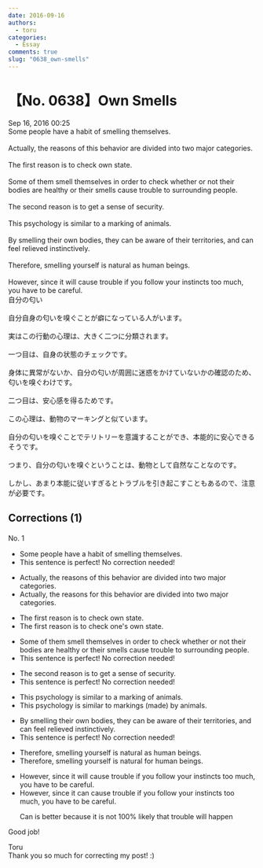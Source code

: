 ```yaml
---
date: 2016-09-16
authors:
  - toru
categories:
  - Essay
comments: true
slug: "0638_own-smells"
---
```


# 【No. 0638】Own Smells
<div class="date">Sep 16, 2016 00:25</div>
<div id="post"><div id="body_show_ori">
Some people have a habit of smelling themselves.<br/><br/>Actually, the reasons of this behavior are divided into two major categories.<br/><br/>The first reason is to check own state.<br/><br/>Some of them smell themselves in order to check whether or not their bodies are healthy or their smells cause trouble to surrounding people.<br/><br/>The second reason is to get a sense of security.<br/><br/>This psychology is similar to a marking of animals.<br/><br/>By smelling their own bodies, they can be aware of their territories, and can feel relieved instinctively.<br/><br/>Therefore, smelling yourself is natural as human beings.<br/><br/>However, since it will cause trouble if you follow your instincts too much, you have to be careful.
</div></div>

<!-- more -->

<div id="post_ja"><div id="body_show_mo">
自分の匂い<br/><br/>自分自身の匂いを嗅ぐことが癖になっている人がいます。<br/><br/>実はこの行動の心理は、大きく二つに分類されます。<br/><br/>一つ目は、自身の状態のチェックです。<br/><br/>身体に異常がないか、自分の匂いが周囲に迷惑をかけていないかの確認のため、匂いを嗅ぐわけです。<br/><br/>二つ目は、安心感を得るためです。<br/><br/>この心理は、動物のマーキングと似ています。<br/><br/>自分の匂いを嗅ぐことでテリトリーを意識することができ、本能的に安心できるそうです。<br/><br/>つまり、自分の匂いを嗅ぐということは、動物として自然なことなのです。<br/><br/>しかし、あまり本能に従いすぎるとトラブルを引き起こすこともあるので、注意が必要です。
</div></div>

## Corrections (1)
<div id="block"><div class="first_name"> No. 1　<span class="just_name"></span></div><div id="block2">
<ul class="correction_field">
<li class="incorrect">Some people have a habit of smelling themselves.</li>
<li class="corrected perfect">This sentence is perfect! No correction needed!</li>
</ul>
<ul class="correction_field">
<li class="incorrect">Actually, the reasons of this behavior are divided into two major categories.</li>
<li class="corrected correct">
Actually, the reasons <span class="f_blue">for</span> this behavior are divided into two major categories.
</li>
</ul>
<ul class="correction_field">
<li class="incorrect">The first reason is to check own state.</li>
<li class="corrected correct">
The first reason is to check <span class="f_blue">one's</span> own state.
</li>
</ul>
<ul class="correction_field">
<li class="incorrect">Some of them smell themselves in order to check whether or not their bodies are healthy or their smells cause trouble to surrounding people.</li>
<li class="corrected perfect">This sentence is perfect! No correction needed!</li>
</ul>
<ul class="correction_field">
<li class="incorrect">The second reason is to get a sense of security.</li>
<li class="corrected perfect">This sentence is perfect! No correction needed!</li>
</ul>
<ul class="correction_field">
<li class="incorrect">This psychology is similar to a marking of animals.</li>
<li class="corrected correct">
This psychology is similar to <span class="f_blue">markings (made) by</span> animals.
</li>
</ul>
<ul class="correction_field">
<li class="incorrect">By smelling their own bodies, they can be aware of their territories, and can feel relieved instinctively.</li>
<li class="corrected perfect">This sentence is perfect! No correction needed!</li>
</ul>
<ul class="correction_field">
<li class="incorrect">Therefore, smelling yourself is natural as human beings.</li>
<li class="corrected correct">
Therefore, smelling yourself is natural <span class="f_blue">for</span> human beings.
</li>
</ul>
<ul class="correction_field">
<li class="incorrect">However, since it will cause trouble if you follow your instincts too much, you have to be careful.</li>
<li class="corrected correct">
However, since it <span class="f_blue">can</span> cause trouble if you follow your instincts too much, you have to be careful.
<p class="correction_comment">Can is better because it is not 100% likely that trouble will happen</p>
</li>
</ul>
<p class="comment_small">
 Good job!
</p>

</div><div class="name"><span class="just_name">Toru</span><br>
Thank you so much for correcting my post! :)
</div>
</div>
